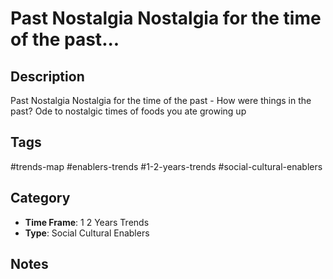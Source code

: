 # Past Nostalgia  Nostalgia for the time of the past...

## Description
Past Nostalgia  Nostalgia for the time of the past - How were things in the past? Ode to nostalgic times of foods you ate growing up

## Tags
#trends-map #enablers-trends #1-2-years-trends #social-cultural-enablers

## Category
- **Time Frame**: 1 2 Years Trends
- **Type**: Social Cultural Enablers

## Notes
<!-- Add your notes here -->
